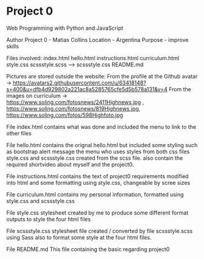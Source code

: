 # Project 0

Web Programming with Python and JavaScript

Author Project 0 -  Matias Collins
Location - Argentina
Purpose - improve skills

Files involved:
index.html
hello.html
instructions.html
curriculum.html
style.css
scssstyle.scss --> scssstyle.css
README.md

Pictures are stored outside the website:
From the profile at the Github avatar -> https://avatars2.githubusercontent.com/u/63418148?s=400&u=dfb4d929802a221ac8a5285765cfe5d5b578a131&v=4
From the images on curriculum -> https://www.soling.com/fotosnews/2411Highnews.jpg , https://www.soling.com/fotosnews/819Highnews.jpg, https://www.soling.com/fotos/598Highfoto.jpg

File index.html
contains what was done and included the menu to link to the other files

File hello.html
contains the orignal hello.html but included some styling such as bootstrap alert message the menu who uses styles from both css files style.css and scssstyle.css created from the scss file.
also contain the required shortvideo about myself and the project0.

File instructions.html
contains the text of project0 requirements modified into html and some formatting using style.css, changeable by scree sizes

File curriculum.html
contains my personal information, formatted using style.css and scssstyle.css 

File style.css
stylesheet created by me to produce some different format outputs to style the four html files

File scssstyle.css 
stylesheet file created / converted by file scssstyle.scss using Sass also to format some style at the four html files.

File README.md 
This file containing the basic regarding project0

